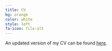 ```yaml
---
title: CV
bg: orange
color: white
style: left
fa-icon: file-alt
---
```

<p>
An updated version of my CV can be found <a href = "https://github.com/galambosd/CV/blob/master/Galambos_CV.pdf">here</a>.
</p>
